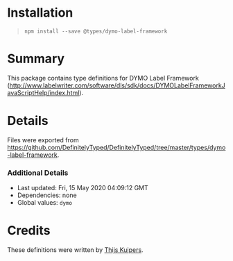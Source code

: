 # Installation
> `npm install --save @types/dymo-label-framework`

# Summary
This package contains type definitions for DYMO Label Framework (http://www.labelwriter.com/software/dls/sdk/docs/DYMOLabelFrameworkJavaScriptHelp/index.html).

# Details
Files were exported from https://github.com/DefinitelyTyped/DefinitelyTyped/tree/master/types/dymo-label-framework.

### Additional Details
 * Last updated: Fri, 15 May 2020 04:09:12 GMT
 * Dependencies: none
 * Global values: `dymo`

# Credits
These definitions were written by [Thijs Kuipers](https://github.com/thijskuipers).
